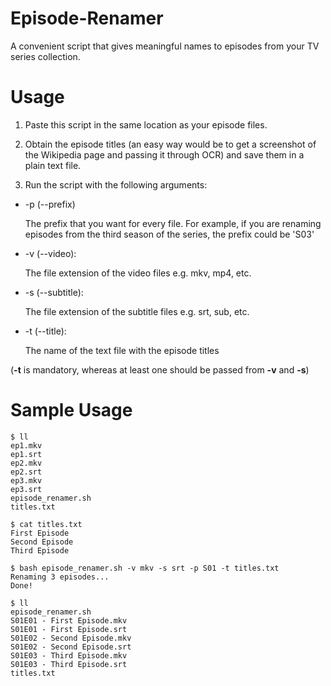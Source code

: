 # Episode-Renamer
A convenient script that gives meaningful names to episodes from your TV series collection.

# Usage
1.  Paste this script in the same location as your episode files.

2.  Obtain the episode titles (an easy way would be to get a screenshot of the Wikipedia page and passing it through OCR) and save them in a plain text file.

3.  Run the script with the following arguments:
  * -p (--prefix)

    The prefix that you want for every file. For example, if you are renaming episodes from the third season of the series, the prefix could be 'S03'
  * -v (--video):

    The file extension of the video files e.g. mkv, mp4, etc.
  * -s (--subtitle):

    The file extension of the subtitle files e.g. srt, sub, etc.
  * -t (--title):

    The name of the text file with the episode titles

(**-t** is mandatory, whereas at least one should be passed from **-v** and **-s**)

# Sample Usage
```
$ ll
ep1.mkv
ep1.srt
ep2.mkv
ep2.srt
ep3.mkv
ep3.srt
episode_renamer.sh
titles.txt

$ cat titles.txt
First Episode
Second Episode
Third Episode

$ bash episode_renamer.sh -v mkv -s srt -p S01 -t titles.txt
Renaming 3 episodes...
Done!

$ ll
episode_renamer.sh
S01E01 - First Episode.mkv
S01E01 - First Episode.srt
S01E02 - Second Episode.mkv
S01E02 - Second Episode.srt
S01E03 - Third Episode.mkv
S01E03 - Third Episode.srt
titles.txt
```

